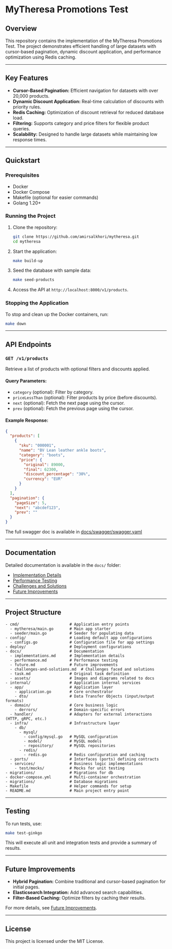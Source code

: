 # MyTheresa Promotions Test

## Overview
This repository contains the implementation of the MyTheresa Promotions Test. The project demonstrates efficient handling of large datasets with cursor-based pagination, dynamic discount application, and performance optimization using Redis caching.

---

## Key Features
- **Cursor-Based Pagination:** Efficient navigation for datasets with over 20,000 products.
- **Dynamic Discount Application:** Real-time calculation of discounts with priority rules.
- **Redis Caching:** Optimization of discount retrieval for reduced database load.
- **Filtering:** Supports category and price filters for flexible product queries.
- **Scalability:** Designed to handle large datasets while maintaining low response times.

---

## Quickstart

### Prerequisites
- Docker
- Docker Compose
- Makefile (optional for easier commands)
- Golang 1.20+

### Running the Project
1. Clone the repository:
   ```bash
   git clone https://github.com/amirsalkhori/mytheresa.git
   cd mytheresa
   ```
2. Start the application:
   ```bash
   make build-up
   ```
3. Seed the database with sample data:
   ```bash
   make seed-products
   ```
4. Access the API at `http://localhost:8000/v1/products`.

### Stopping the Application
To stop and clean up the Docker containers, run:
```bash
make down
```

---

## API Endpoints

### `GET /v1/products`
Retrieve a list of products with optional filters and discounts applied.

#### Query Parameters:
- `category` (optional): Filter by category.
- `priceLessThan` (optional): Filter products by price (before discounts).
- `next` (optional): Fetch the next page using the cursor.
- `prev` (optional): Fetch the previous page using the cursor.

#### Example Response:
```json
{
  "products": [
    {
      "sku": "000001",
      "name": "BV Lean leather ankle boots",
      "category": "boots",
      "price": {
        "original": 89000,
        "final": 62300,
        "discount_percentage": "30%",
        "currency": "EUR"
      }
    }
  ],
  "pagination": {
    "pageSize": 5,
    "next": "abcdef123",
    "prev": ""
  }
}
```
The full swagger doc is available in [docs/swagger/swagger.yaml](docs/swagger/swagger.yaml)

---

## Documentation
Detailed documentation is available in the `docs/` folder:
- [Implementation Details](docs/implementations.md)
- [Performance Testing](docs/performance.md)
- [Challenges and Solutions](docs/challenges-and-solutions.md)
- [Future Improvements](docs/future.md)

---

## Project Structure
```
- cmd/                      # Application entry points
  - mytheresa/main.go       # Main app starter
  - seeder/main.go          # Seeder for populating data
- config/                   # Loading default app configurations
  - configs.go              # Configuration file for app settings
- deploy/                   # Deployment configurations
- docs/                     # Documentation
  - implementations.md      # Implementation details
  - performance.md          # Performance testing
  - future.md               # Future improvements
  - challenges-and-solutions.md  # Challenges faced and solutions
  - task.md                 # Original task definition
  - assets/                 # Images and diagrams related to docs
- internal/                 # Application internal services
  - app/                    # Application layer
    - application.go        # Core orchestrator
    - dto/                  # Data Transfer Objects (input/output formats)
  - domain/                 # Core business logic
    - derrors/              # Domain-specific errors
  - handler/                # Adapters for external interactions (HTTP, gRPC, etc.)
  - infra/                  # Infrastructure layer
    - db/
      - mysql/
        - config/mysql.go   # MySQL configuration
        - model/            # MySQL models
        - repository/       # MySQL repositories
      - redis/
        - redis.go          # Redis configuration and caching
  - ports/                  # Interfaces (ports) defining contracts
  - services/               # Business logic implementations
    - test/mocks/           # Mocks for unit testing
- migrations/               # Migrations for db
- docker-compose.yml        # Multi-container orchestration
- migrations/               # Database migrations
- Makefile                  # Helper commands for setup
- README.md                 # Main project entry point

```

---

## Testing
To run tests, use:
```bash
make test-ginkgo
```
This will execute all unit and integration tests and provide a summary of results.

---

## Future Improvements
- **Hybrid Pagination:** Combine traditional and cursor-based pagination for initial pages.
- **Elasticsearch Integration:** Add advanced search capabilities.
- **Filter-Based Caching:** Optimize filters by caching their results.

For more details, see [Future Improvements](docs/future.md).

---

## License
This project is licensed under the MIT License.
